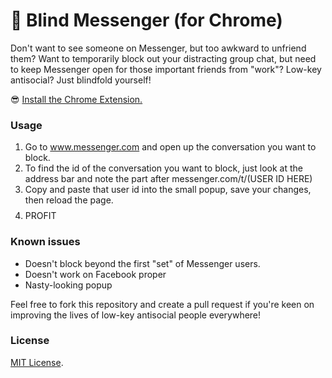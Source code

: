 # :see_no_evil: Blind Messenger (for Chrome)
Don't want to see someone on Messenger, but too awkward to unfriend them? Want
to temporarily block out your distracting group chat, but need to keep Messenger
open for those important friends from "work"? Low-key antisocial? Just blindfold yourself!

:sunglasses: [Install the Chrome Extension.](https://chrome.google.com/webstore/category/extensions)

### Usage
1. Go to www.messenger.com and open up the conversation you want to block.
2. To find the id of the conversation you want to block, just look at the address bar and note the part after messenger.com/t/(USER ID HERE)
3. Copy and paste that user id into the small popup, save your changes, then reload the page.
4. $$$$ PROFIT $$$$

### Known issues
* Doesn't block beyond the first "set" of Messenger users.
* Doesn't work on Facebook proper
* Nasty-looking popup

Feel free to fork this repository and create a pull request if you're keen on
improving the lives of low-key antisocial people everywhere!

### License
[MIT License](https://opensource.org/licenses/MIT).
